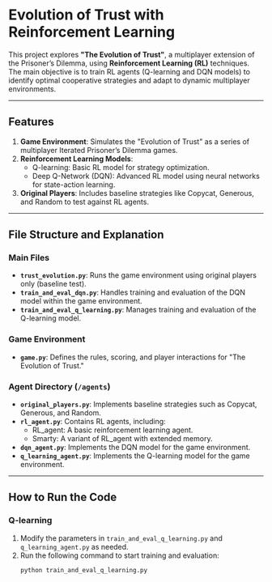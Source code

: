 # Evolution of Trust with Reinforcement Learning

This project explores **"The Evolution of Trust"**, a multiplayer extension of the Prisoner’s Dilemma, using **Reinforcement Learning (RL)** techniques. The main objective is to train RL agents (Q-learning and DQN models) to identify optimal cooperative strategies and adapt to dynamic multiplayer environments.

---

## Features

1. **Game Environment**: Simulates the "Evolution of Trust" as a series of multiplayer Iterated Prisoner’s Dilemma games.
2. **Reinforcement Learning Models**:
   - Q-learning: Basic RL model for strategy optimization.
   - Deep Q-Network (DQN): Advanced RL model using neural networks for state-action learning.
3. **Original Players**: Includes baseline strategies like Copycat, Generous, and Random to test against RL agents.

---

## File Structure and Explanation

### Main Files
- **`trust_evolution.py`**: Runs the game environment using original players only (baseline test).
- **`train_and_eval_dqn.py`**: Handles training and evaluation of the DQN model within the game environment.
- **`train_and_eval_q_learning.py`**: Manages training and evaluation of the Q-learning model.

### Game Environment
- **`game.py`**: Defines the rules, scoring, and player interactions for "The Evolution of Trust."

### Agent Directory (`/agents`)
- **`original_players.py`**: Implements baseline strategies such as Copycat, Generous, and Random.
- **`rl_agent.py`**: Contains RL agents, including:
  - RL_agent: A basic reinforcement learning agent.
  - Smarty: A variant of RL_agent with extended memory.
- **`dqn_agent.py`**: Implements the DQN model for the game environment.
- **`q_learning_agent.py`**: Implements the Q-learning model for the game environment.

---

## How to Run the Code

### Q-learning
1. Modify the parameters in `train_and_eval_q_learning.py` and `q_learning_agent.py` as needed.
2. Run the following command to start training and evaluation:
   ```bash
   python train_and_eval_q_learning.py